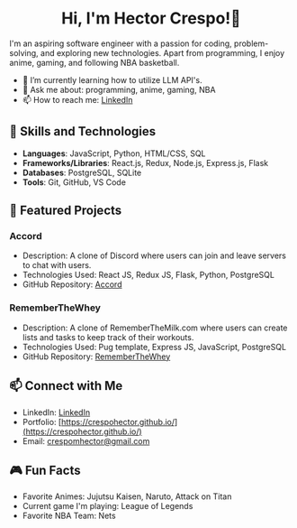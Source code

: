 <h1 align="center">Hi, I'm Hector Crespo!👋</h1>
<p align="left">I'm an aspiring software engineer with a passion for coding, problem-solving, and exploring new technologies. Apart from programming, I enjoy anime, gaming, and following NBA basketball.

<!-- - 🔭 I recently worked on a clone of Discord [Accord](https://github.com/crespohector/accord-clone) -->
- 🌱 I’m currently learning how to utilize LLM API's. 
- 💬 Ask me about: programming, anime, gaming, NBA
- 📫 How to reach me: [LinkedIn](https://www.linkedin.com/in/hector-crespo/)

## 🚀 Skills and Technologies

- **Languages**: JavaScript, Python, HTML/CSS, SQL
- **Frameworks/Libraries**: React.js, Redux, Node.js, Express.js, Flask
- **Databases**: PostgreSQL, SQLite
- **Tools**: Git, GitHub, VS Code

## 🌟 Featured Projects

### Accord
- Description: A clone of Discord where users can join and leave servers to chat with users.
- Technologies Used: React JS, Redux JS, Flask, Python, PostgreSQL
- GitHub Repository: [Accord](https://github.com/crespohector/accord-clone)

### RememberTheWhey
- Description: A clone of RememberTheMilk.com where users can create lists and tasks to keep track of their workouts.
- Technologies Used: Pug template, Express JS, JavaScript, PostgreSQL
- GitHub Repository: [RememberTheWhey](https://github.com/aMoss5150/Remember-The-Whey)

## 📫 Connect with Me

- LinkedIn: [LinkedIn](https://www.linkedin.com/in/hector-crespo/)
- Portfolio: [https://crespohector.github.io/](https://crespohector.github.io/)
- Email: crespomhector@gmail.com

## 🎮 Fun Facts

- Favorite Animes: Jujutsu Kaisen, Naruto, Attack on Titan
- Current game I'm playing: League of Legends
- Favorite NBA Team: Nets
</p>

<!--

<h3 align="left">Connect with me:</h3>
<p align="left">
<a href="https://www.linkedin.com/in/hector-crespo-b0b5b019a/" target="blank"><img align="center" src="https://raw.githubusercontent.com/rahuldkjain/github-profile-readme-generator/master/src/images/icons/Social/linked-in-alt.svg" alt="https://www.linkedin.com/in/hector-crespo-b0b5b019a/" height="30" width="40" /></a>
</p>

-->

<!-- 
<h3 align="left">Languages and Tools:</h3>
<p align="left"> <a href="https://www.w3schools.com/css/" target="_blank" rel="noreferrer"> <img src="https://raw.githubusercontent.com/devicons/devicon/master/icons/css3/css3-original-wordmark.svg" alt="css3" width="40" height="40"/> </a> <a href="https://www.docker.com/" target="_blank" rel="noreferrer"> <img src="https://raw.githubusercontent.com/devicons/devicon/master/icons/docker/docker-original-wordmark.svg" alt="docker" width="40" height="40"/> </a> <a href="https://expressjs.com" target="_blank" rel="noreferrer"> <img src="https://raw.githubusercontent.com/devicons/devicon/master/icons/express/express-original-wordmark.svg" alt="express" width="40" height="40"/> </a> <a href="https://flask.palletsprojects.com/" target="_blank" rel="noreferrer"> <img src="https://www.vectorlogo.zone/logos/pocoo_flask/pocoo_flask-icon.svg" alt="flask" width="40" height="40"/> </a> <a href="https://git-scm.com/" target="_blank" rel="noreferrer"> <img src="https://www.vectorlogo.zone/logos/git-scm/git-scm-icon.svg" alt="git" width="40" height="40"/> </a> <a href="https://heroku.com" target="_blank" rel="noreferrer"> <img src="https://www.vectorlogo.zone/logos/heroku/heroku-icon.svg" alt="heroku" width="40" height="40"/> </a> <a href="https://www.w3.org/html/" target="_blank" rel="noreferrer"> <img src="https://raw.githubusercontent.com/devicons/devicon/master/icons/html5/html5-original-wordmark.svg" alt="html5" width="40" height="40"/> </a> <a href="https://developer.mozilla.org/en-US/docs/Web/JavaScript" target="_blank" rel="noreferrer"> <img src="https://raw.githubusercontent.com/devicons/devicon/master/icons/javascript/javascript-original.svg" alt="javascript" width="40" height="40"/> </a> <a href="https://mochajs.org" target="_blank" rel="noreferrer"> <img src="https://www.vectorlogo.zone/logos/mochajs/mochajs-icon.svg" alt="mocha" width="40" height="40"/> </a> <a href="https://nodejs.org" target="_blank" rel="noreferrer"> <img src="https://raw.githubusercontent.com/devicons/devicon/master/icons/nodejs/nodejs-original-wordmark.svg" alt="nodejs" width="40" height="40"/> </a> <a href="https://www.postgresql.org" target="_blank" rel="noreferrer"> <img src="https://raw.githubusercontent.com/devicons/devicon/master/icons/postgresql/postgresql-original-wordmark.svg" alt="postgresql" width="40" height="40"/> </a> <a href="https://pugjs.org" target="_blank" rel="noreferrer"> <img src="https://cdn.worldvectorlogo.com/logos/pug.svg" alt="pug" width="40" height="40"/> </a> <a href="https://www.python.org" target="_blank" rel="noreferrer"> <img src="https://raw.githubusercontent.com/devicons/devicon/master/icons/python/python-original.svg" alt="python" width="40" height="40"/> </a> <a href="https://reactjs.org/" target="_blank" rel="noreferrer"> <img src="https://raw.githubusercontent.com/devicons/devicon/master/icons/react/react-original-wordmark.svg" alt="react" width="40" height="40"/> </a> <a href="https://redux.js.org" target="_blank" rel="noreferrer"> <img 
src="https://raw.githubusercontent.com/devicons/devicon/master/icons/redux/redux-original.svg" alt="redux" width="40" height="40"/> </a> </p>
-->

<!-- <p>&nbsp;<img align="center" src="https://github-readme-stats.vercel.app/api?username=crespohector&show_icons=true&locale=en" alt="crespohector" /></p>
 -->
<!--- <p align="left"> <a href="https://github.com/ryo-ma/github-profile-trophy"><img src="https://github-profile-trophy.vercel.app/?username=crespohector" alt="crespohector" /></a> </p> -->

<!-- <p><img align="center" src="https://github-readme-streak-stats.herokuapp.com/?user=crespohector&" alt="crespohector" /></p> -->

